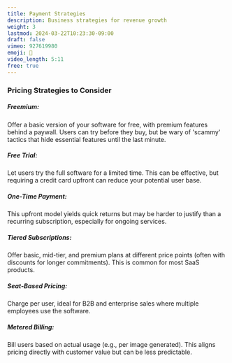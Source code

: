 ```yaml
---
title: Payment Strategies
description: Business strategies for revenue growth
weight: 3
lastmod: 2024-03-22T10:23:30-09:00
draft: false
vimeo: 927619980
emoji: 🤑
video_length: 5:11
free: true
---
```


### Pricing Strategies to Consider

##### Freemium:

Offer a basic version of your software for free, with premium features behind a paywall. Users can try before they buy, but be wary of 'scammy' tactics that hide essential features until the last minute.

##### Free Trial:

Let users try the full software for a limited time. This can be effective, but requiring a credit card upfront can reduce your potential user base.

##### One-Time Payment:

This upfront model yields quick returns but may be harder to justify than a recurring subscription, especially for ongoing services.

##### Tiered Subscriptions:

Offer basic, mid-tier, and premium plans at different price points (often with discounts for longer commitments). This is common for most SaaS products.

##### Seat-Based Pricing:

Charge per user, ideal for B2B and enterprise sales where multiple employees use the software.

##### Metered Billing:

Bill users based on actual usage (e.g., per image generated). This aligns pricing directly with customer value but can be less predictable.
